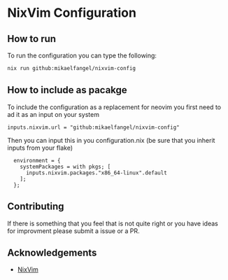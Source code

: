 # NixVim Configuration

## How to run

To run the configuration you can type the following:

```bash
nix run github:mikaelfangel/nixvim-config
```

## How to include as pacakge

To include the configuration as a replacement for neovim you first need to ad it as an input on your system
```
inputs.nixvim.url = "github:mikaelfangel/nixvim-config"
```

Then you can input this in you configuration.nix (be sure that you inherit inputs from your flake)
```
  environment = {
    systemPackages = with pkgs; [
      inputs.nixvim.packages."x86_64-linux".default
    ];
  };
```

## Contributing

If there is something that you feel that is not quite right or you have ideas for improvment please submit a issue or a PR.

## Acknowledgements
 * [NixVim](https://github.com/nix-community/nixvim)
